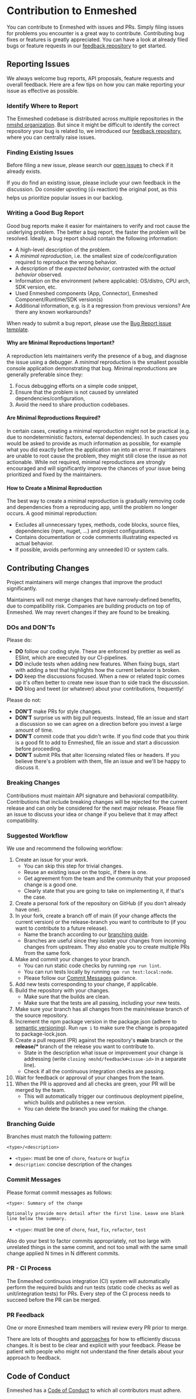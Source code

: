 # Contribution to Enmeshed

You can contribute to Enmeshed with issues and PRs. Simply filing issues for problems you encounter is a great way to contribute. Contributing bug fixes or features is greatly appreciated. You can have a look at already filed bugs or feature requests in our [feedback repository](https://github.com/nmshd/feedback/issues) to get started.

## Reporting Issues

We always welcome bug reports, API proposals, feature requests and overall feedback. Here are a few tips on how you can make reporting your issue as effective as possible.

### Identify Where to Report

The Enmeshed codebase is distributed across multiple repositories in the [nmshd organization](https://github.com/nmshd). But since it might be difficult to identify the correct repository your bug is related to, we introduced our [feedback repository](https://github.com/nmshd/feedback/issues), where you can centrally raise issues.

### Finding Existing Issues

Before filing a new issue, please search our [open issues](https://github.com/nmshd/feedback/issues) to check if it already exists.

If you do find an existing issue, please include your own feedback in the discussion. Do consider upvoting (👍 reaction) the original post, as this helps us prioritize popular issues in our backlog.

### Writing a Good Bug Report

Good bug reports make it easier for maintainers to verify and root cause the underlying problem. The better a bug report, the faster the problem will be resolved. Ideally, a bug report should contain the following information:

- A high-level description of the problem.
- A _minimal reproduction_, i.e. the smallest size of code/configuration required to reproduce the wrong behavior.
- A description of the _expected behavior_, contrasted with the _actual behavior_ observed.
- Information on the environment (where applicable): OS/distro, CPU arch, SDK version, etc.
- Used Enmeshed components (App, Connector), Enmeshed Component/Runtime/SDK version(s)
- Additional information, e.g. is it a regression from previous versions? Are there any known workarounds?

When ready to submit a bug report, please use the [Bug Report issue template](https://github.com/nmshd/feedback/issues/new?assignees=&labels=bug&template=bug_report.md&title=%5BBUG%5D+).

#### Why are Minimal Reproductions Important?

A reproduction lets maintainers verify the presence of a bug, and diagnose the issue using a debugger. A _minimal_ reproduction is the smallest possible console application demonstrating that bug. Minimal reproductions are generally preferable since they:

1. Focus debugging efforts on a simple code snippet,
2. Ensure that the problem is not caused by unrelated dependencies/configuration,
3. Avoid the need to share production codebases.

#### Are Minimal Reproductions Required?

In certain cases, creating a minimal reproduction might not be practical (e.g. due to nondeterministic factors, external dependencies). In such cases you would be asked to provide as much information as possible, for example what you did exactly before the application ran into an error. If maintainers are unable to root cause the problem, they might still close the issue as not actionable. While not required, minimal reproductions are strongly encouraged and will significantly improve the chances of your issue being prioritized and fixed by the maintainers.

#### How to Create a Minimal Reproduction

The best way to create a minimal reproduction is gradually removing code and dependencies from a reproducing app, until the problem no longer occurs. A good minimal reproduction:

- Excludes all unnecessary types, methods, code blocks, source files, dependencies (npm, nuget, ...) and project configurations.
- Contains documentation or code comments illustrating expected vs actual behavior.
- If possible, avoids performing any unneeded IO or system calls.

## Contributing Changes

Project maintainers will merge changes that improve the product significantly.

Maintainers will not merge changes that have narrowly-defined benefits, due to compatibility risk. Companies are building products on top of Enmeshed. We may revert changes if they are found to be breaking.

### DOs and DON'Ts

Please do:

- **DO** follow our coding style. These are enforced by prettier as well as ESlint, which are executed by our CI-pipelines.
- **DO** include tests when adding new features. When fixing bugs, start with adding a test that highlights how the current behavior is broken.
- **DO** keep the discussions focused. When a new or related topic comes up it's often better to create new issue than to side track the discussion.
- **DO** blog and tweet (or whatever) about your contributions, frequently!

Please do not:

- **DON'T** make PRs for style changes.
- **DON'T** surprise us with big pull requests. Instead, file an issue and start a discussion so we can agree on a direction before you invest a large amount of time.
- **DON'T** commit code that you didn't write. If you find code that you think is a good fit to add to Enmeshed, file an issue and start a discussion before proceeding.
- **DON'T** submit PRs that alter licensing related files or headers. If you believe there's a problem with them, file an issue and we'll be happy to discuss it.

### Breaking Changes

Contributions must maintain API signature and behavioral compatibility. Contributions that include breaking changes will be rejected for the current release and can only be considered for the next major release. Please file an issue to discuss your idea or change if you believe that it may affect compatibility.

### Suggested Workflow

We use and recommend the following workflow:

1. Create an issue for your work.
   - You can skip this step for trivial changes.
   - Reuse an existing issue on the topic, if there is one.
   - Get agreement from the team and the community that your proposed change is a good one.
   - Clearly state that you are going to take on implementing it, if that's the case.
2. Create a personal fork of the repository on GitHub (if you don't already have one).
3. In your fork, create a branch off of main (if your change affects the current version) or the release-branch you want to contribute to (if you want to contribute to a future release).
   - Name the branch according to our [branching guide](#branching-guide).
   - Branches are useful since they isolate your changes from incoming changes from upstream. They also enable you to create multiple PRs from the same fork.
4. Make and commit your changes to your branch.
   - You can run static code checks by running `npm run lint`.
   - You can run tests locally by running `npm run test:local:node`.
   - Please follow our [Commit Messages](#commit-messages) guidance.
5. Add new tests corresponding to your change, if applicable.
6. Build the repository with your changes.
   - Make sure that the builds are clean.
   - Make sure that the tests are all passing, including your new tests.
7. Make sure your branch has all changes from the main/release branch of the source repository.
8. Increment the npm package version in the package.json (adhere to [semantic versioning](https://semver.org/)). Run `npm i` to make sure the change is propagated to package-lock.json.
9. Create a pull request (PR) against the repository's **main** branch or the **release/\*** branch of the release you want to contribute to.
   - State in the description what issue or improvement your change is addressing (write `closing nmshd/feedback#<issue-id>` in a separate line).
   - Check if all the continuous integration checks are passing.
10. Wait for feedback or approval of your changes from the team.
11. When the PR is approved and all checks are green, your PR will be merged by the team.
    - This will automatically trigger our continuous deployment pipeline, which builds and publishes a new version.
    - You can delete the branch you used for making the change.

### Branching Guide

Branches must match the following pattern:

```text
<type>/<description>
```

- `<type>`: must be one of `chore`, `feature` or `bugfix`
- `description`: concise description of the changes

### Commit Messages

Please format commit messages as follows:

```text
<type>: Summary of the change

Optionally provide more detail after the first line. Leave one blank line below the summary.
```

- `<type>`: must be one of `chore`, `feat`, `fix`, `refactor`, `test`

Also do your best to factor commits appropriately, not too large with unrelated things in the same commit, and not too small with the same small change applied N times in N different commits.

### PR - CI Process

The Enmeshed continuous integration (CI) system will automatically perform the required builds and run tests (static code checks as well as unit/integration tests) for PRs. Every step of the CI process needs to succeed before the PR can be merged.

### PR Feedback

One or more Enmeshed team members will review every PR prior to merge.

There are lots of thoughts and [approaches](https://github.com/antlr/antlr4-cpp/blob/master/CONTRIBUTING.md#emoji) for how to efficiently discuss changes. It is best to be clear and explicit with your feedback. Please be patient with people who might not understand the finer details about your approach to feedback.

## Code of Conduct

Enmeshed has a [Code of Conduct](/CODE_OF_CONDUCT.md) to which all contributors must adhere.
